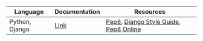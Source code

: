 
Language       | Documentation          | Resources
-------------- | ---------------------- | ---------
Python, Django | [Link](python-django/) | [Pep8](https://www.python.org/dev/peps/pep-0008/#id20), [Django Style Guide](https://docs.djangoproject.com/en/dev/internals/contributing/writing-code/coding-style/), [Pep8 Online](http://pep8online.com)
